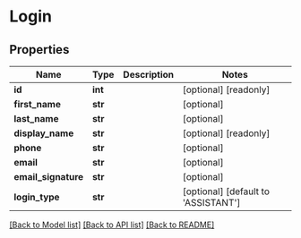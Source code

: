 # Login

## Properties
Name | Type | Description | Notes
------------ | ------------- | ------------- | -------------
**id** | **int** |  | [optional] [readonly] 
**first_name** | **str** |  | [optional] 
**last_name** | **str** |  | [optional] 
**display_name** | **str** |  | [optional] [readonly] 
**phone** | **str** |  | [optional] 
**email** | **str** |  | [optional] 
**email_signature** | **str** |  | [optional] 
**login_type** | **str** |  | [optional] [default to 'ASSISTANT']

[[Back to Model list]](../README.md#documentation-for-models) [[Back to API list]](../README.md#documentation-for-api-endpoints) [[Back to README]](../README.md)


